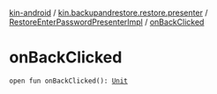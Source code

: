 [kin-android](../../index.md) / [kin.backupandrestore.restore.presenter](../index.md) / [RestoreEnterPasswordPresenterImpl](index.md) / [onBackClicked](./on-back-clicked.md)

# onBackClicked

`open fun onBackClicked(): `[`Unit`](https://kotlinlang.org/api/latest/jvm/stdlib/kotlin/-unit/index.html)
